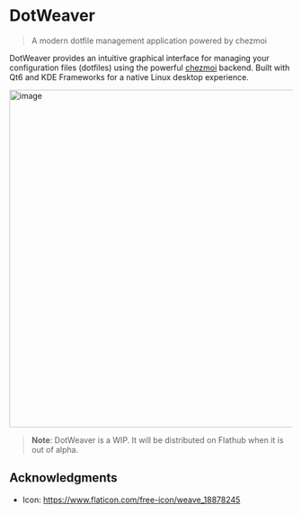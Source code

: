 # DotWeaver


> A modern dotfile management application powered by chezmoi


DotWeaver provides an intuitive graphical interface for managing your configuration files (dotfiles) using the powerful [chezmoi](https://chezmoi.io) backend. Built with Qt6 and KDE Frameworks for a native Linux desktop experience.


<img height="600" alt="image" src="https://github.com/user-attachments/assets/bb4c465d-278d-4d18-8ca8-1c495e75d175" />

> **Note**: DotWeaver is a WIP. It will be distributed on Flathub when it is out of alpha.


## Acknowledgments
- Icon: https://www.flaticon.com/free-icon/weave_18878245
